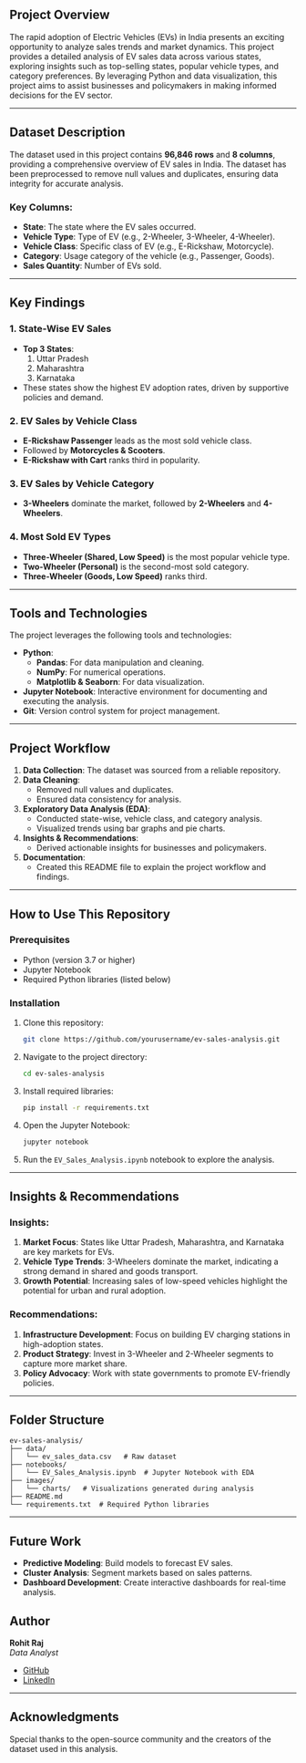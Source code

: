 ## Project Overview

The rapid adoption of Electric Vehicles (EVs) in India presents an exciting opportunity to analyze sales trends and market dynamics. This project provides a detailed analysis of EV sales data across various states, exploring insights such as top-selling states, popular vehicle types, and category preferences. By leveraging Python and data visualization, this project aims to assist businesses and policymakers in making informed decisions for the EV sector.

---

## Dataset Description

The dataset used in this project contains **96,846 rows** and **8 columns**, providing a comprehensive overview of EV sales in India. The dataset has been preprocessed to remove null values and duplicates, ensuring data integrity for accurate analysis.

### Key Columns:
- **State**: The state where the EV sales occurred.
- **Vehicle Type**: Type of EV (e.g., 2-Wheeler, 3-Wheeler, 4-Wheeler).
- **Vehicle Class**: Specific class of EV (e.g., E-Rickshaw, Motorcycle).
- **Category**: Usage category of the vehicle (e.g., Passenger, Goods).
- **Sales Quantity**: Number of EVs sold.

---

## Key Findings

### 1. State-Wise EV Sales
- **Top 3 States**: 
  1. Uttar Pradesh
  2. Maharashtra
  3. Karnataka
- These states show the highest EV adoption rates, driven by supportive policies and demand.
  
### 2. EV Sales by Vehicle Class
- **E-Rickshaw Passenger** leads as the most sold vehicle class.
- Followed by **Motorcycles & Scooters**.
- **E-Rickshaw with Cart** ranks third in popularity.

### 3. EV Sales by Vehicle Category
- **3-Wheelers** dominate the market, followed by **2-Wheelers** and **4-Wheelers**.

### 4. Most Sold EV Types
- **Three-Wheeler (Shared, Low Speed)** is the most popular vehicle type.
- **Two-Wheeler (Personal)** is the second-most sold category.
- **Three-Wheeler (Goods, Low Speed)** ranks third.

---

## Tools and Technologies

The project leverages the following tools and technologies:

- **Python**: 
  - **Pandas**: For data manipulation and cleaning.
  - **NumPy**: For numerical operations.
  - **Matplotlib & Seaborn**: For data visualization.
- **Jupyter Notebook**: Interactive environment for documenting and executing the analysis.
- **Git**: Version control system for project management.

---

## Project Workflow

1. **Data Collection**: The dataset was sourced from a reliable repository.
2. **Data Cleaning**: 
   - Removed null values and duplicates.
   - Ensured data consistency for analysis.
3. **Exploratory Data Analysis (EDA)**:
   - Conducted state-wise, vehicle class, and category analysis.
   - Visualized trends using bar graphs and pie charts.
4. **Insights & Recommendations**:
   - Derived actionable insights for businesses and policymakers.
5. **Documentation**:
   - Created this README file to explain the project workflow and findings.

---

## How to Use This Repository

### Prerequisites
- Python (version 3.7 or higher)
- Jupyter Notebook
- Required Python libraries (listed below)

### Installation

1. Clone this repository:
   ```bash
   git clone https://github.com/yourusername/ev-sales-analysis.git
   ```

2. Navigate to the project directory:
   ```bash
   cd ev-sales-analysis
   ```

3. Install required libraries:
   ```bash
   pip install -r requirements.txt
   ```

4. Open the Jupyter Notebook:
   ```bash
   jupyter notebook
   ```

5. Run the `EV_Sales_Analysis.ipynb` notebook to explore the analysis.

---

## Insights & Recommendations

### Insights:
1. **Market Focus**: States like Uttar Pradesh, Maharashtra, and Karnataka are key markets for EVs.
2. **Vehicle Type Trends**: 3-Wheelers dominate the market, indicating a strong demand in shared and goods transport.
3. **Growth Potential**: Increasing sales of low-speed vehicles highlight the potential for urban and rural adoption.

### Recommendations:
1. **Infrastructure Development**: Focus on building EV charging stations in high-adoption states.
2. **Product Strategy**: Invest in 3-Wheeler and 2-Wheeler segments to capture more market share.
3. **Policy Advocacy**: Work with state governments to promote EV-friendly policies.

---

## Folder Structure

```plaintext
ev-sales-analysis/
├── data/
│   └── ev_sales_data.csv   # Raw dataset
├── notebooks/
│   └── EV_Sales_Analysis.ipynb  # Jupyter Notebook with EDA
├── images/
│   └── charts/   # Visualizations generated during analysis
├── README.md
└── requirements.txt  # Required Python libraries
```

---

## Future Work

- **Predictive Modeling**: Build models to forecast EV sales.
- **Cluster Analysis**: Segment markets based on sales patterns.
- **Dashboard Development**: Create interactive dashboards for real-time analysis.



## Author

**Rohit Raj**  
*Data Analyst*  
- [GitHub](https://github.com/RohitRa200)  
- [LinkedIn](https://www.linkedin.com/in/rohitrajanalyticsmind/)

---

## Acknowledgments

Special thanks to the open-source community and the creators of the dataset used in this analysis.
